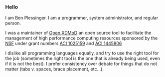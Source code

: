 ### Hello

I am Ben Plessinger.  I am a programmer, system administrator, and regular person.

I was a maintainer of [Open XDMoD](https://github.com/ubccr/xdmod) an open source tool to facilitate the management of high performance computing resources sponsored by the [NSF](https://nsf.gov/) under grant numbers [ACI 1025159](https://nsf.gov/awardsearch/showAward?AWD_ID=1025159) and [ACI 1445806](https://nsf.gov/awardsearch/showAward?AWD_ID=1445806)

I dislike all programming languages equally, and try to use the right tool for the job (sometimes the right tool is the one that is already being used, even if it is not the best). I prefer consistency over debate for things that do not matter (tabs v. spaces, brace placement, etc...).

<!--
**plessbd/plessbd** is a ✨ _special_ ✨ repository because its `README.md` (this file) appears on your GitHub profile.

Here are some ideas to get you started:

- 🔭 I’m currently working on ...
- 🌱 I’m currently learning ...
- 👯 I’m looking to collaborate on ...
- 🤔 I’m looking for help with ...
- 💬 Ask me about ...
- 📫 How to reach me: ...
- 😄 Pronouns: ...
- ⚡ Fun fact: ...
-->
